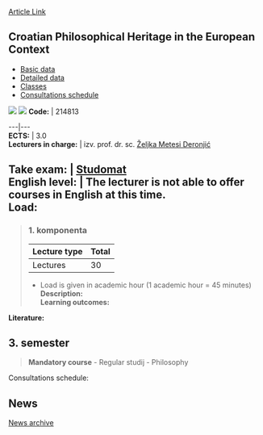 [Article Link](https://www.fhs.hr/en/course/cphitec_a)

## Croatian Philosophical Heritage in the European Context
  * [Basic data](https://www.fhs.hr/en/course/cphitec_a#v1id-523759_813306_1_0 "Basic data")
  * [Detailed data](https://www.fhs.hr/en/course/cphitec_a#v1id-523759_813306_1_1 "Detailed data")
  * [Classes](https://www.fhs.hr/en/course/cphitec_a#v1id-523759_813306_1_2 "Classes")
  * [Consultations schedule](https://www.fhs.hr/en/course/cphitec_a#v1id-523759_813306_1_3 "Consultations schedule")


[![](https://www.fhs.hr/img/flags/gif/hr.gif)](https://www.fhs.hr/predmet/hfbuek_b) [![](https://www.fhs.hr/img/flags/gif/gb.gif)](https://www.fhs.hr/en/course/cphitec_a)
**Code:** |  214813  
  
---|---  
**ECTS:** |  3.0   
**Lecturers in charge:** |  izv. prof. dr. sc. [Željka Metesi Deronjić](https://www.fhs.hr/staff/zeljka.metesi_deronjic)   
  
**Take exam:** |  [Studomat](http://www.isvu.hr/studomat)  
**English level:** |  The lecturer is not able to offer courses in English at this time.   
**Load:**  
---  
> ### 1. komponenta
> | Lecture type | Total  
> ---|---  
> Lectures | 30  
> * Load is given in academic hour (1 academic hour = 45 minutes)   
**Description:**  
> **Learning outcomes:**  

  
**Literature:**  

  
**3. semester**  
---  
> **Mandatory course** - Regular studij - Philosophy  
>   
Consultations schedule: 


## News
[News archive](https://www.fhs.hr/en/course/cphitec_a?@=21cll#news_120530 "News archive")
